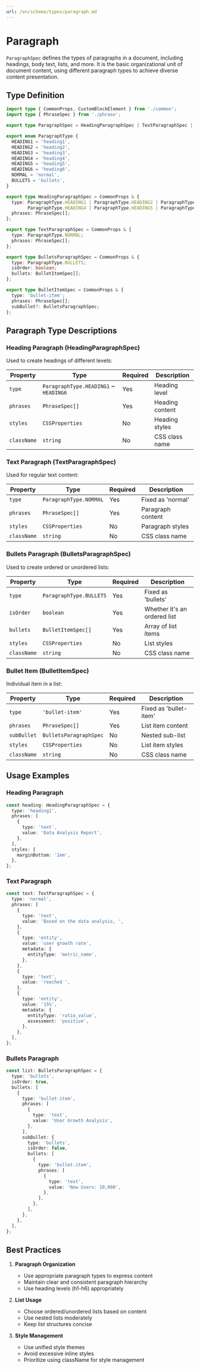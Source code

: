 ```yaml
---
url: /en/schema/types/paragraph.md
---
```


# Paragraph

`ParagraphSpec` defines the types of paragraphs in a document, including headings, body text, lists, and more. It is the basic organizational unit of document content, using different paragraph types to achieve diverse content presentation.

## Type Definition

```ts
import type { CommonProps, CustomBlockElement } from './common';
import type { PhraseSpec } from './phrase';

export type ParagraphSpec = HeadingParagraphSpec | TextParagraphSpec | BulletsParagraphSpec | CustomBlockElement;

export enum ParagraphType {
  HEADING1 = 'heading1',
  HEADING2 = 'heading2',
  HEADING3 = 'heading3',
  HEADING4 = 'heading4',
  HEADING5 = 'heading5',
  HEADING6 = 'heading6',
  NORMAL = 'normal',
  BULLETS = 'bullets',
}

export type HeadingParagraphSpec = CommonProps & {
  type: ParagraphType.HEADING1 | ParagraphType.HEADING2 | ParagraphType.HEADING3 |
        ParagraphType.HEADING4 | ParagraphType.HEADING5 | ParagraphType.HEADING6;
  phrases: PhraseSpec[];
};

export type TextParagraphSpec = CommonProps & {
  type: ParagraphType.NORMAL;
  phrases: PhraseSpec[];
};

export type BulletsParagraphSpec = CommonProps & {
  type: ParagraphType.BULLETS;
  isOrder: boolean;
  bullets: BulletItemSpec[];
};

export type BulletItemSpec = CommonProps & {
  type: 'bullet-item';
  phrases: PhraseSpec[];
  subBullet?: BulletsParagraphSpec;
};
```

## Paragraph Type Descriptions

### Heading Paragraph (HeadingParagraphSpec)

Used to create headings of different levels:

| Property | Type | Required | Description |
|----------|------|----------|-------------|
| `type` | `ParagraphType.HEADING1` ~ `HEADING6` | Yes | Heading level |
| `phrases` | `PhraseSpec[]` | Yes | Heading content |
| `styles` | `CSSProperties` | No | Heading styles |
| `className` | `string` | No | CSS class name |

### Text Paragraph (TextParagraphSpec)

Used for regular text content:

| Property | Type | Required | Description |
|----------|------|----------|-------------|
| `type` | `ParagraphType.NORMAL` | Yes | Fixed as 'normal' |
| `phrases` | `PhraseSpec[]` | Yes | Paragraph content |
| `styles` | `CSSProperties` | No | Paragraph styles |
| `className` | `string` | No | CSS class name |

### Bullets Paragraph (BulletsParagraphSpec)

Used to create ordered or unordered lists:

| Property | Type | Required | Description |
|----------|------|----------|-------------|
| `type` | `ParagraphType.BULLETS` | Yes | Fixed as 'bullets' |
| `isOrder` | `boolean` | Yes | Whether it's an ordered list |
| `bullets` | `BulletItemSpec[]` | Yes | Array of list items |
| `styles` | `CSSProperties` | No | List styles |
| `className` | `string` | No | CSS class name |

### Bullet Item (BulletItemSpec)

Individual item in a list:

| Property | Type | Required | Description |
|----------|------|----------|-------------|
| `type` | `'bullet-item'` | Yes | Fixed as 'bullet-item' |
| `phrases` | `PhraseSpec[]` | Yes | List item content |
| `subBullet` | `BulletsParagraphSpec` | No | Nested sub-list |
| `styles` | `CSSProperties` | No | List item styles |
| `className` | `string` | No | CSS class name |

## Usage Examples

### Heading Paragraph

```ts
const heading: HeadingParagraphSpec = {
  type: 'heading1',
  phrases: [
    {
      type: 'text',
      value: 'Data Analysis Report',
    },
  ],
  styles: {
    marginBottom: '1em',
  },
};
```

### Text Paragraph

```ts
const text: TextParagraphSpec = {
  type: 'normal',
  phrases: [
    {
      type: 'text',
      value: 'Based on the data analysis, ',
    },
    {
      type: 'entity',
      value: 'user growth rate',
      metadata: {
        entityType: 'metric_name',
      },
    },
    {
      type: 'text',
      value: 'reached ',
    },
    {
      type: 'entity',
      value: '15%',
      metadata: {
        entityType: 'ratio_value',
        assessment: 'positive',
      },
    },
  ],
};
```

### Bullets Paragraph

```ts
const list: BulletsParagraphSpec = {
  type: 'bullets',
  isOrder: true,
  bullets: [
    {
      type: 'bullet-item',
      phrases: [
        {
          type: 'text',
          value: 'User Growth Analysis',
        },
      ],
      subBullet: {
        type: 'bullets',
        isOrder: false,
        bullets: [
          {
            type: 'bullet-item',
            phrases: [
              {
                type: 'text',
                value: 'New Users: 10,000',
              },
            ],
          },
        ],
      },
    },
  ],
};
```

## Best Practices

1. **Paragraph Organization**
   * Use appropriate paragraph types to express content
   * Maintain clear and consistent paragraph hierarchy
   * Use heading levels (h1-h6) appropriately

2. **List Usage**
   * Choose ordered/unordered lists based on content
   * Use nested lists moderately
   * Keep list structures concise

3. **Style Management**
   * Use unified style themes
   * Avoid excessive inline styles
   * Prioritize using className for style management
